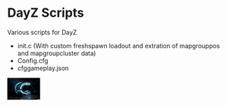 # DayZ Scripts
 Various scripts for DayZ
  - init.c (With custom freshspawn loadout and extration of mapgrouppos and mapgroupcluster data)
  - Config.cfg
  - cfggameplay.json



<a href="https://itscappand.medium.com/" target="blank"><img align="center" src="https://github.com/cappAndreas/DayZ-Scripts/blob/main/C.png" height="50" width="75" /></a>
